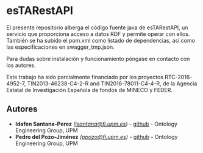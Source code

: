 # esTARestAPI

El presente repositorio alberga el código fuente java de esTARestAPI, un servicio que proporciona acceso a datos RDF y permite operar con ellos. También se ha subido el pom.xml como listado de dependencias, así como las especificaciones en swagger_tmp.json.

Para dudas sobre instalación y funcionamiento póngase en contacto con los autores.

Este trabajo ha sido parcialmente financiado por los proyectos RTC-2016-4952-7, TIN2013-46238-C4-2-R and TIN2016-78011-C4-4-R, de la Agencia Estatal de Investigación Española de fondos de MINECO y FEDER.


## Autores

* **Idafen Santana-Perez**	*(isantana@fi.upm.es)* - [github](https://github.com/idafensp) - Ontology Engineering Group, UPM
* **Pedro del Pozo-Jiménez**	*(ppozo@fi.upm.es)* - [github](https://github.com/Pedrodpj92) - Ontology Engineering Group, UPM

